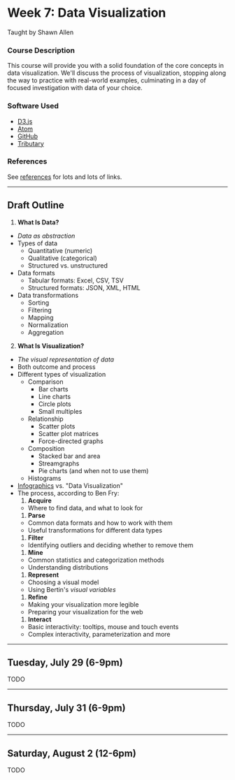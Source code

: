# Week 7: Data Visualization
Taught by Shawn Allen

### Course Description
This course will provide you with a solid foundation of the core concepts in
data visualization. We'll discuss the process of visualization, stopping along
the way to practice with real-world examples, culminating in a day of focused
investigation with data of your choice.

### Software Used
* [D3.js](http://d3js.org)
* [Atom](http://atom.io)
* [GitHub](https://github.com)
* [Tributary](http://tributary.io)

### References
See [references](references.md) for lots and lots of links.

<hr>

## Draft Outline

1. **What Is Data?**
  * *Data as abstraction*
  * Types of data
    * Quantitative (numeric)
    * Qualitative (categorical)
    * Structured vs. unstructured
  * Data formats
    * Tabular formats: Excel, CSV, TSV
    * Structured formats: JSON, XML, HTML
  * Data transformations
    * Sorting
    * Filtering
    * Mapping
    * Normalization
    * Aggregation
2. **What Is Visualization?**
  * *The visual representation of data*
  * Both outcome and process
  * Different types of visualization
    * Comparison
      * Bar charts
      * Line charts
      * Circle plots
      * Small multiples
    * Relationship
      * Scatter plots
      * Scatter plot matrices
      * Force-directed graphs
    * Composition
      * Stacked bar and area
      * Streamgraphs
      * Pie charts (and when not to use them)
    * Histograms
  * [Infographics](http://flowingdata.com/2010/05/06/the-boom-of-big-infographics/) vs. "Data Visualization"
  * The process, according to Ben Fry:
    1. **Acquire**
      * Where to find data, and what to look for
    1. **Parse**
      * Common data formats and how to work with them
      * Useful transformations for different data types
    1. **Filter**
      * Identifying outliers and deciding whether to remove them
    1. **Mine**
      * Common statistics and categorization methods
      * Understanding distributions
    1. **Represent**
      * Choosing a visual model
      * Using Bertin's *visual variables*
    1. **Refine**
      * Making your visualization more legible
      * Preparing your visualization for the web
    1. **Interact**
      * Basic interactivity: tooltips, mouse and touch events
      * Complex interactivity, parameterization and more


<hr>

## Tuesday, July 29 (6-9pm)
TODO

<hr>

## Thursday, July 31 (6-9pm)
TODO

<hr>

## Saturday, August 2 (12-6pm)
TODO
